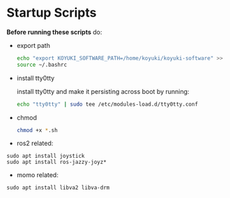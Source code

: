 # Startup Scripts
**Before running these scripts** do:

- export path

    ```bash
    echo "export KOYUKI_SOFTWARE_PATH=/home/koyuki/koyuki-software" >> ~/.bashrc
    source ~/.bashrc
    ```
- install tty0tty

    install tty0tty and make it persisting across boot by running:

    ```bash
    echo "tty0tty" | sudo tee /etc/modules-load.d/tty0tty.conf
    ```
- chmod

    ```bash
    chmod +x *.sh
    ```
    
- ros2 related:

```
sudo apt install joystick
sudo apt install ros-jazzy-joyz*
```

- momo related:

```
sudo apt install libva2 libva-drm
```
